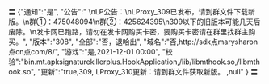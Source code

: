 〓
{"通知":"是",
"公告":"
\nLP公告：\nLProxy_309已发布，请到群文件下载新版。\n群①：475048094\n群②：425624395\n309以下的旧版本可能几天后废除。\n发卡网已跑路，请勿在发卡网购买卡密，要购买卡密请在群里找群主购买。",
"版本":"308",
"全部":"否，退哈出",
"域名":"否,http://sdk点marysharon点cn点com/8/",
"游戏":"是,2021-12-01 00:00",
"校验":"bin.mt.apksignaturekillerplus.HookApplication,/lib/libmthook.so,/libmthook.so",
"更新":"true,309,
LProxy_310更新：请到群文件获取新版。
,null"
}
〓
